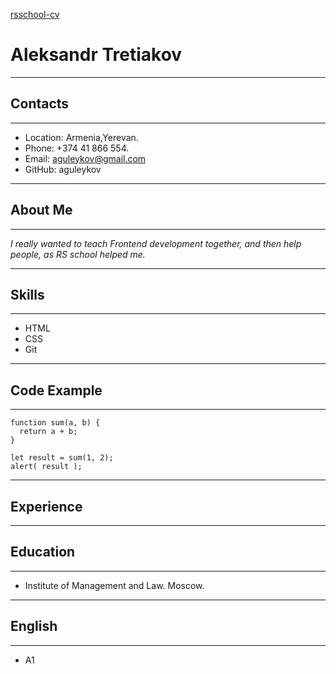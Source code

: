 [rsschool-cv](https://aguleykov.github.io/rsschool-cv/ "Resume Aleksandr Tretiakov")

# **Aleksandr Tretiakov**
*****
## Contacts
*****
* Location: Armenia,Yerevan.
* Phone: +374 41 866 554.
* Email: aguleykov@gmail.com
* GitHub: aguleykov
*****
## About Me
*****
*I really wanted to teach Frontend development together, and then help people, as RS school helped me.*
*****
## Skills
*****
* HTML
* CSS
* Git
******
## Code Example
******
```
function sum(a, b) {
  return a + b;
}

let result = sum(1, 2);
alert( result );
```
*****
## Experience
*****
## Education
*****
* Institute of Management and Law. Moscow.
*****
## English
*****
* A1
